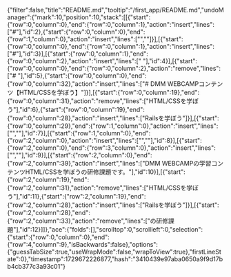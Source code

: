 {"filter":false,"title":"README.md","tooltip":"/first_app/README.md","undoManager":{"mark":10,"position":10,"stack":[[{"start":{"row":0,"column":0},"end":{"row":0,"column":1},"action":"insert","lines":["#"],"id":2},{"start":{"row":0,"column":0},"end":{"row":1,"column":0},"action":"insert","lines":["",""]}],[{"start":{"row":0,"column":0},"end":{"row":0,"column":1},"action":"insert","lines":["#"],"id":3}],[{"start":{"row":0,"column":1},"end":{"row":0,"column":2},"action":"insert","lines":[" "],"id":4}],[{"start":{"row":0,"column":0},"end":{"row":0,"column":2},"action":"remove","lines":["# "],"id":5},{"start":{"row":0,"column":0},"end":{"row":0,"column":32},"action":"insert","lines":["# DMM WEBCAMPコンテンツ【HTML/CSSを学ぼう】"]}],[{"start":{"row":0,"column":19},"end":{"row":0,"column":31},"action":"remove","lines":["HTML/CSSを学ぼう"],"id":6},{"start":{"row":0,"column":19},"end":{"row":0,"column":28},"action":"insert","lines":["Railsを学ぼう"]}],[{"start":{"row":0,"column":29},"end":{"row":1,"column":0},"action":"insert","lines":["",""],"id":7}],[{"start":{"row":1,"column":0},"end":{"row":2,"column":0},"action":"insert","lines":["",""],"id":8}],[{"start":{"row":2,"column":0},"end":{"row":3,"column":0},"action":"insert","lines":["",""],"id":9}],[{"start":{"row":2,"column":0},"end":{"row":2,"column":39},"action":"insert","lines":["DMM WEBCAMPの学習コンテンツHTML/CSSを学ぼうの研修課題です。"],"id":10}],[{"start":{"row":2,"column":19},"end":{"row":2,"column":31},"action":"remove","lines":["HTML/CSSを学ぼう"],"id":11},{"start":{"row":2,"column":19},"end":{"row":2,"column":28},"action":"insert","lines":["Railsを学ぼう"]}],[{"start":{"row":2,"column":28},"end":{"row":2,"column":33},"action":"remove","lines":["の研修課題"],"id":12}]]},"ace":{"folds":[],"scrolltop":0,"scrollleft":0,"selection":{"start":{"row":0,"column":0},"end":{"row":4,"column":9},"isBackwards":false},"options":{"guessTabSize":true,"useWrapMode":false,"wrapToView":true},"firstLineState":0},"timestamp":1729672226877,"hash":"3410439e97aba0650a9f9d17bb4cb377c3a93c01"}